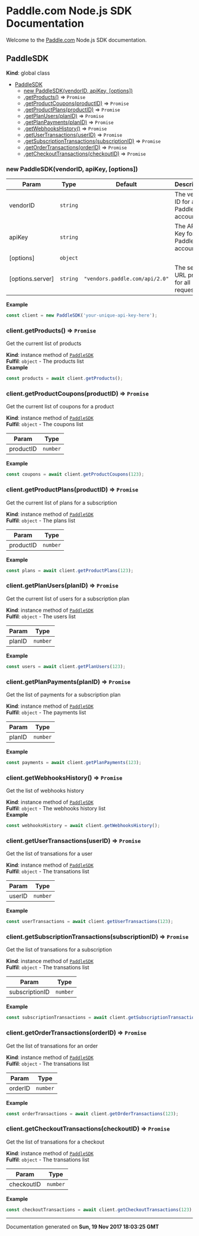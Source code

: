 # Paddle.com Node.js SDK Documentation

Welcome to the [Paddle.com](http://www.paddle.com/) Node.js SDK documentation.

<a name="PaddleSDK"></a>

## PaddleSDK
**Kind**: global class  

* [PaddleSDK](#PaddleSDK)
    * [new PaddleSDK(vendorID, apiKey, [options])](#new_PaddleSDK_new)
    * [.getProducts()](#PaddleSDK+getProducts) ⇒ <code>Promise</code>
    * [.getProductCoupons(productID)](#PaddleSDK+getProductCoupons) ⇒ <code>Promise</code>
    * [.getProductPlans(productID)](#PaddleSDK+getProductPlans) ⇒ <code>Promise</code>
    * [.getPlanUsers(planID)](#PaddleSDK+getPlanUsers) ⇒ <code>Promise</code>
    * [.getPlanPayments(planID)](#PaddleSDK+getPlanPayments) ⇒ <code>Promise</code>
    * [.getWebhooksHistory()](#PaddleSDK+getWebhooksHistory) ⇒ <code>Promise</code>
    * [.getUserTransactions(userID)](#PaddleSDK+getUserTransactions) ⇒ <code>Promise</code>
    * [.getSubscriptionTransactions(subscriptionID)](#PaddleSDK+getSubscriptionTransactions) ⇒ <code>Promise</code>
    * [.getOrderTransactions(orderID)](#PaddleSDK+getOrderTransactions) ⇒ <code>Promise</code>
    * [.getCheckoutTransactions(checkoutID)](#PaddleSDK+getCheckoutTransactions) ⇒ <code>Promise</code>

<a name="new_PaddleSDK_new"></a>

### new PaddleSDK(vendorID, apiKey, [options])

| Param | Type | Default | Description |
| --- | --- | --- | --- |
| vendorID | <code>string</code> |  | The vendor ID for a Paddle account |
| apiKey | <code>string</code> |  | The API Key for a Paddle account |
| [options] | <code>object</code> |  |  |
| [options.server] | <code>string</code> | <code>&quot;vendors.paddle.com/api/2.0&quot;</code> | The server URL prefix for all requests |

**Example**  
```js
const client = new PaddleSDK('your-unique-api-key-here');
```
<a name="PaddleSDK+getProducts"></a>

### client.getProducts() ⇒ <code>Promise</code>
Get the current list of products

**Kind**: instance method of [<code>PaddleSDK</code>](#PaddleSDK)  
**Fulfil**: <code>object</code> - The products list  
**Example**  
```js
const products = await client.getProducts();
```
<a name="PaddleSDK+getProductCoupons"></a>

### client.getProductCoupons(productID) ⇒ <code>Promise</code>
Get the current list of coupons for a product

**Kind**: instance method of [<code>PaddleSDK</code>](#PaddleSDK)  
**Fulfil**: <code>object</code> - The coupons list  

| Param | Type |
| --- | --- |
| productID | <code>number</code> | 

**Example**  
```js
const coupons = await client.getProductCoupons(123);
```
<a name="PaddleSDK+getProductPlans"></a>

### client.getProductPlans(productID) ⇒ <code>Promise</code>
Get the current list of plans for a subscription

**Kind**: instance method of [<code>PaddleSDK</code>](#PaddleSDK)  
**Fulfil**: <code>object</code> - The plans list  

| Param | Type |
| --- | --- |
| productID | <code>number</code> | 

**Example**  
```js
const plans = await client.getProductPlans(123);
```
<a name="PaddleSDK+getPlanUsers"></a>

### client.getPlanUsers(planID) ⇒ <code>Promise</code>
Get the current list of users for a subscription plan

**Kind**: instance method of [<code>PaddleSDK</code>](#PaddleSDK)  
**Fulfil**: <code>object</code> - The users list  

| Param | Type |
| --- | --- |
| planID | <code>number</code> | 

**Example**  
```js
const users = await client.getPlanUsers(123);
```
<a name="PaddleSDK+getPlanPayments"></a>

### client.getPlanPayments(planID) ⇒ <code>Promise</code>
Get the list of payments for a subscription plan

**Kind**: instance method of [<code>PaddleSDK</code>](#PaddleSDK)  
**Fulfil**: <code>object</code> - The payments list  

| Param | Type |
| --- | --- |
| planID | <code>number</code> | 

**Example**  
```js
const payments = await client.getPlanPayments(123);
```
<a name="PaddleSDK+getWebhooksHistory"></a>

### client.getWebhooksHistory() ⇒ <code>Promise</code>
Get the list of webhooks history

**Kind**: instance method of [<code>PaddleSDK</code>](#PaddleSDK)  
**Fulfil**: <code>object</code> - The webhooks history list  
**Example**  
```js
const webhooksHistory = await client.getWebhooksHistory();
```
<a name="PaddleSDK+getUserTransactions"></a>

### client.getUserTransactions(userID) ⇒ <code>Promise</code>
Get the list of transations for a user

**Kind**: instance method of [<code>PaddleSDK</code>](#PaddleSDK)  
**Fulfil**: <code>object</code> - The transations list  

| Param | Type |
| --- | --- |
| userID | <code>number</code> | 

**Example**  
```js
const userTransactions = await client.getUserTransactions(123);
```
<a name="PaddleSDK+getSubscriptionTransactions"></a>

### client.getSubscriptionTransactions(subscriptionID) ⇒ <code>Promise</code>
Get the list of transations for a subscription

**Kind**: instance method of [<code>PaddleSDK</code>](#PaddleSDK)  
**Fulfil**: <code>object</code> - The transations list  

| Param | Type |
| --- | --- |
| subscriptionID | <code>number</code> | 

**Example**  
```js
const subscriptionTransactions = await client.getSubscriptionTransactions(123);
```
<a name="PaddleSDK+getOrderTransactions"></a>

### client.getOrderTransactions(orderID) ⇒ <code>Promise</code>
Get the list of transations for an order

**Kind**: instance method of [<code>PaddleSDK</code>](#PaddleSDK)  
**Fulfil**: <code>object</code> - The transations list  

| Param | Type |
| --- | --- |
| orderID | <code>number</code> | 

**Example**  
```js
const orderTransactions = await client.getOrderTransactions(123);
```
<a name="PaddleSDK+getCheckoutTransactions"></a>

### client.getCheckoutTransactions(checkoutID) ⇒ <code>Promise</code>
Get the list of transations for a checkout

**Kind**: instance method of [<code>PaddleSDK</code>](#PaddleSDK)  
**Fulfil**: <code>object</code> - The transations list  

| Param | Type |
| --- | --- |
| checkoutID | <code>number</code> | 

**Example**  
```js
const checkoutTransactions = await client.getCheckoutTransactions(123);
```
---

Documentation generated on **Sun, 19 Nov 2017 18:03:25 GMT**
